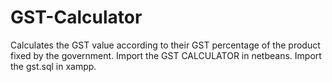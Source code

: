 # GST-Calculator
Calculates the GST value according to their GST percentage of the product fixed by the government.
Import the GST CALCULATOR in netbeans.
Import the gst.sql in xampp.
